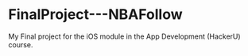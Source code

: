 # FinalProject---NBAFollow
 My Final project for the iOS module in the App Development (HackerU) course.
